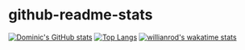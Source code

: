 # github-readme-stats
[![Dominic's GitHub stats](https://github-readme-stats.vercel.app/api?username=Domengo)](https://github.com/anuraghazra/github-readme-stats)
[![Top Langs](https://github-readme-stats.vercel.app/api/top-langs/?username=Domengo)](https://github.com/Domengo/github-readme-stats)
[![willianrod's wakatime stats](https://github-readme-stats.vercel.app/api/wakatime?username=Domengo)](https://github.com/Domengo/github-readme-stats)

